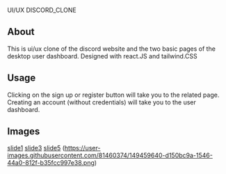 UI/UX DISCORD_CLONE

## About
This is ui/ux clone of the discord website and the two basic pages of the desktop user dashboard. Designed with react.JS and tailwind.CSS

## Usage
Clicking on the sign up or register button will take you to the related page. Creating an account (without credentials) will take you to the user dashboard.

## Images
[slide1](https://user-images.githubusercontent.com/81460374/149459682-afc6fd48-6994-4efd-815b-0b6f0e75a801.png)
[slide3](https://user-images.githubusercontent.com/81460374/149459555-8f430d6e-0f74-482a-89a4-e157b9881e4e.png)
[slide5](https://user-images.githubusercontent.com/81460374/149459592-7cb75d09-ed74-4430-8b45-644c09d3e166.png)
(https://user-images.githubusercontent.com/81460374/149459640-d150bc9a-1546-44a0-812f-b35fcc997e38.png)
